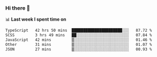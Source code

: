 ### Hi there 👋

<!--
**DBvc/DBvc** is a ✨ _special_ ✨ repository because its `README.md` (this file) appears on your GitHub profile.

Here are some ideas to get you started:

- 🔭 I’m currently working on ...
- 🌱 I’m currently learning ...
- 👯 I’m looking to collaborate on ...
- 🤔 I’m looking for help with ...
- 💬 Ask me about ...
- 📫 How to reach me: ...
- 😄 Pronouns: ...
- ⚡ Fun fact: ...
-->

📊 **Last week I spent time on**
<!--START_SECTION:waka-->

```txt
TypeScript   42 hrs 50 mins  ██████████████████████░░░   87.72 %
SCSS         3 hrs 49 mins   ██░░░░░░░░░░░░░░░░░░░░░░░   07.84 %
JavaScript   42 mins         ▒░░░░░░░░░░░░░░░░░░░░░░░░   01.46 %
Other        31 mins         ▒░░░░░░░░░░░░░░░░░░░░░░░░   01.07 %
JSON         27 mins         ▒░░░░░░░░░░░░░░░░░░░░░░░░   00.93 %
```

<!--END_SECTION:waka-->
